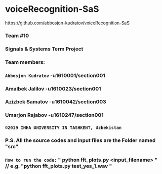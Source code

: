 # voiceRecognition-SaS
https://github.com/abbosjon-kudratov/voiceRecognition-SaS

### Team #10
### Signals & Systems Term Project

### Team members:
### `Abbosjon Kudratov` -u1610001/section001
### Amalbek Jalilov -u1610023/section001
### Azizbek Samatov -u1610042/section003
### Umarjon Rajabov -u1610247/section001

### `©2019 INHA UNIVERSITY IN TASHKENT, Uzbekistan`
### P.S. All the source codes and input files are the Folder named "src"

### `How to run the code:` " python fft_plots.py <input_filename> " // e.g. "python fft_plots.py test_yes_1.wav "
